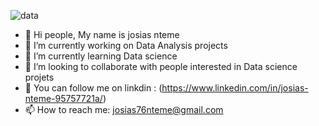 
![data](https://github.com/user-attachments/assets/ae1959bf-08fe-4c31-bfcb-634c80b316e9)


- 👋 Hi people, My name is josias nteme
- 🔭 I’m currently working on Data Analysis projects
- 🌱 I’m currently learning Data science
- 👯 I’m looking to collaborate with people interested in Data science projets
- 💬 You can follow me on linkdin : (https://www.linkedin.com/in/josias-nteme-95757721a/)
- 📫 How to reach me: josias76nteme@gmail.com


